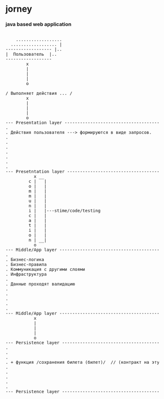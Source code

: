 # jorney

### java based web application

<pre>

    ..................
  .................. |
------------------ |..
|  Пользователь  |..
------------------
        x
        |
        |
        |
        o

/ Выполняет действия ... /
        x
        | 
        |
        |
        o
--- Presentation layer ---------------------------------------------------------------------
.
. Действия пользователя ---> формируются в виде запросов.
.
.
.
.
.
.
.
--- Presetntation layer ---------------------------------------------------------------------
           x __
         c |   |
         o |   |
         m |   |
         m |   |
         u |   |
         n |   |
         i |   |---stime/code/testing
         c |   |
         a |   |
         t |   |
         i |   |
         o |   |
         n | __|
           o
--- Middle/App layer ----------------------------------------------------------------------           
.
. Бизнес-логика
. Бизнес-правила
. Коммуникация с другими слоями
. Инфраструктура
.
. Данные проходят валидацию
.
.
.
.
.
--- Middle/App layer ----------------------------------------------------------------------           
           x
           |
           |
           |
           o
--- Persistence layer ----------------------------------------------------------------------           
.
.
.
. + функция /сохранения билета (билет)/  // (контракт на эту функцию - билет); // + многопоточность
.
.
.
.
.
--- Persistence layer ----------------------------------------------------------------------           


</pre>
